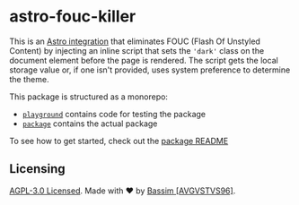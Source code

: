 # astro-fouc-killer

This is an [Astro integration](https://docs.astro.build/en/guides/integrations-guide/) that eliminates FOUC (Flash Of Unstyled Content) by injecting an inline script that sets the `'dark'` class on the document element before the page is rendered. The script gets the local storage value or, if one isn't provided, uses system preference to determine the theme.

This package is structured as a monorepo:

- [`playground`](./playground) contains code for testing the package
- [`package`](./package) contains the actual package

To see how to get started, check out the [package README](./package/README.md)



## Licensing

[AGPL-3.0 Licensed](./LICENSE). Made with ❤️ by [Bassim [AVGVSTVS96]](https://github.com/avgvstvs96).
